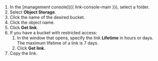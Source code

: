 1. In the [management console]({{ link-console-main }}), select a folder.
1. Select **Object Storage**.
1. Click the name of the desired bucket.
1. Click the object name.
1. Click **Get link**.
1. If you have a bucket with restricted access:
    1. In the window that opens, specify the link **Lifetime** in hours or days. The maximum lifetime of a link is 7 days.
    1. Click **Get link**.
1. Copy the link.

